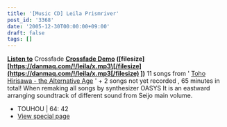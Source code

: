 ```yaml
---
title: '[Music CD] Leila Prismriver'
post_id: '3368'
date: '2005-12-30T00:00:00+09:00'
draft: false
tags: []
---
```


**[Listen to](https://danmaq.com/!/leila/x.mp3)** Crossfade **[Crossfade Demo](https://danmaq.com/!/leila/x.mp3) (\[filesize\] [https://danmaq.com/!/leila/x.mp3\[/filesize](https://danmaq.com/!/leila/x.mp3[/filesize) \])** 11 songs from ' [Toho Hirisawa - the Alternative Age](https://danmaq.com/!/thA/) ' \+ 2 songs not yet recorded , 65 minutes in total! When remaking all songs by synthesizer OASYS It is an eastward arranging soundtrack of different sound from Seijo main volume.

*   TOUHOU | 64: 42
*   [View special page](https://danmaq.com/!/leila/)
